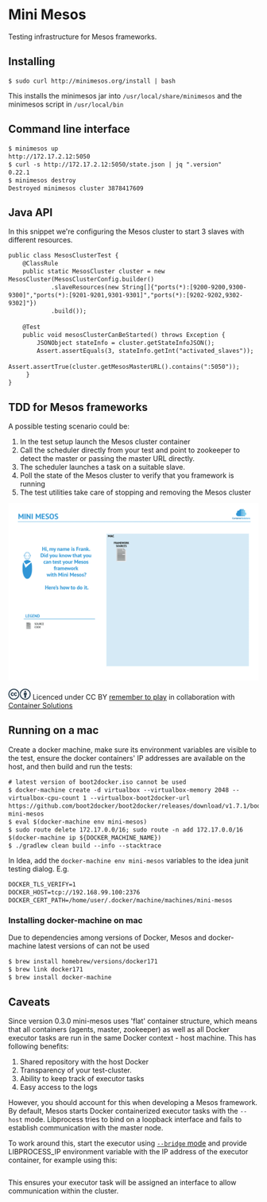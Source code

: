 # Mini Mesos

Testing infrastructure for Mesos frameworks. 

## Installing

```
$ sudo curl http://minimesos.org/install | bash
```

This installs the minimesos jar into ``/usr/local/share/minimesos`` and the minimesos script in ``/usr/local/bin``

## Command line interface

```
$ minimesos up
http://172.17.2.12:5050
$ curl -s http://172.17.2.12:5050/state.json | jq ".version"
0.22.1
$ minimesos destroy
Destroyed minimesos cluster 3878417609
```

## Java API

In this snippet we're configuring the Mesos cluster to start 3 slaves with different resources. 

```
public class MesosClusterTest {
    @ClassRule
    public static MesosCluster cluster = new MesosCluster(MesosClusterConfig.builder()
            .slaveResources(new String[]{"ports(*):[9200-9200,9300-9300]","ports(*):[9201-9201,9301-9301]","ports(*):[9202-9202,9302-9302]"})
            .build());
            
    @Test
    public void mesosClusterCanBeStarted() throws Exception {
        JSONObject stateInfo = cluster.getStateInfoJSON();
        Assert.assertEquals(3, stateInfo.getInt("activated_slaves"));
        Assert.assertTrue(cluster.getMesosMasterURL().contains(":5050"));
     }
}
```
## TDD for Mesos frameworks

A possible testing scenario could be:
 
 1. In the test setup  launch the Mesos cluster container
 2. Call the scheduler directly from your test and point to zookeeper to detect the master or passing the master URL directly.
 3. The scheduler launches a task on a suitable slave.
 4. Poll the state of the Mesos cluster to verify that you framework is running
 5. The test utilities take care of stopping and removing the Mesos cluster

![Mini Mesos](mini-mesos.gif?raw=true "Mini Mesos")

![Creative Commons Licence](cc-cc.png "Creative Commons Licence") Licenced under CC BY [remember to play](http://remembertoplay.co/) in collaboration with [Container Solutions](http://www.container-solutions.com/)

## Running on a mac

Create a docker machine, make sure its environment variables are
visible to the test, ensure the docker containers' IP addresses are
available on the host, and then build and run the tests:

```
# latest version of boot2docker.iso cannot be used
$ docker-machine create -d virtualbox --virtualbox-memory 2048 --virtualbox-cpu-count 1 --virtualbox-boot2docker-url https://github.com/boot2docker/boot2docker/releases/download/v1.7.1/boot2docker.iso mini-mesos
$ eval $(docker-machine env mini-mesos)
$ sudo route delete 172.17.0.0/16; sudo route -n add 172.17.0.0/16 $(docker-machine ip ${DOCKER_MACHINE_NAME})
$ ./gradlew clean build --info --stacktrace
```

In Idea, add the ```docker-machine env mini-mesos``` variables to the idea junit testing dialog. E.g.

```
DOCKER_TLS_VERIFY=1
DOCKER_HOST=tcp://192.168.99.100:2376
DOCKER_CERT_PATH=/home/user/.docker/machine/machines/mini-mesos
```

### Installing docker-machine on mac

Due to dependencies among versions of Docker, Mesos and docker-machine latest versions of can not be used
 
```
$ brew install homebrew/versions/docker171
$ brew link docker171
$ brew install docker-machine
```


## Caveats

Since version 0.3.0 mini-mesos uses 'flat' container structure, which means that all containers (agents, master, zookeeper) as well as all Docker executor tasks are run in the same Docker context - host machine.
This has following benefits:
1. Shared repository with the host Docker
2. Transparency of your test-cluster.
3. Ability to keep track of executor tasks
4. Easy access to the logs

However, you should account for this when developing a Mesos framework.
By default, Mesos starts Docker containerized executor tasks with the ```--host``` mode.
Libprocess tries to bind on a loopback interface and fails to establish communication with the master node.

To work around this, start the executor using [```--bridge``` mode](https://issues.apache.org/jira/browse/MESOS-1621) and provide LIBPROCESS_IP environment variable with the IP address of the executor container, for example using this:

```export LIBPROCESS_IP=$(ifconfig | grep -Eo 'inet (addr:)?([0-9]*\.){3}[0-9]*' | grep -Eo '([0-9]*\.){3}[0-9]*' | grep -v '127.0.0.1' | head -n 1)
```

This ensures your executor task will be assigned an interface to allow communication within the cluster.


